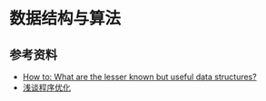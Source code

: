 # 数据结构与算法

## 参考资料
- [How to: What are the lesser known but useful data structures?](http://sevennet.org/2014/11/21/how-to-what-are-the-lesser-known-but-useful-data-structures/)
- [浅谈程序优化](http://mp.weixin.qq.com/s?__biz=MjM5OTA1MDUyMA==&mid=205349836&idx=2&sn=fe91dd877df3aef8b686778a4144724e#rd)